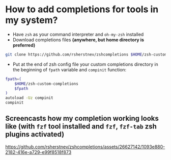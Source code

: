 # How to add completions for tools in my system?

- Have `zsh` as your command interpreter and `oh-my-zsh` installed
- Download completions files **(anywhere, but home directory is preferred)**

```bash
git clone https://github.com/rsherstnev/zshcompletions $HOME/zsh-custom-completions/
```

- Put at the end of zsh config file your custom completions directory in the beginning of `fpath` variable and `compinit` function:

```bash
fpath=(
    $HOME/zsh-custom-completions
    $fpath
)
autoload -Uz compinit
compinit
```

## Screencasts how my completion working looks like (with `fzf` tool installed and `fzf`, `fzf-tab` zsh plugins activated)
https://github.com/rsherstnev/zshcompletions/assets/26627142/1093e880-2182-416e-a729-e99f8518f873
